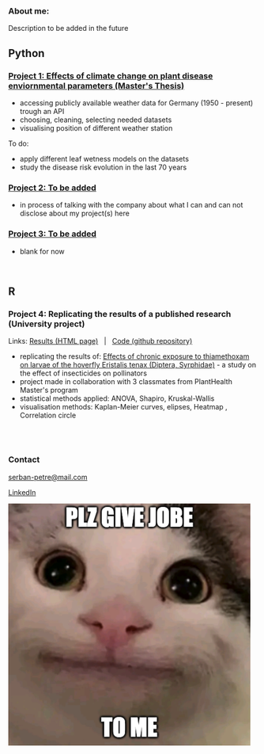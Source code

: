 ### About me:
Description to be added in the future



## Python

### [Project 1: Effects of climate change on plant disease enviornmental parameters (Master's Thesis)](https://github.com/serbanradulescu/master_thesis/blob/main/project.ipynb)

* accessing publicly available weather data for Germany (1950 - present) trough an API
* choosing, cleaning, selecting needed datasets
* visualising position of different weather station

To do:
* apply different leaf wetness models on the datasets
* study the disease risk evolution in the last 70 years

### [Project 2: To be added](www.notyet.com)
* in process of talking with the company about what I can and can not disclose about my project(s) here

### [Project 3: To be added](www.notyet.com)
* blank for now

<br />

## R

### Project 4: Replicating the results of a published research (University project) 
Links: [Results (HTML page)](https://htmlpreview.github.io/?https://github.com/serbanradulescu/dataproject/blob/main/Final-results.html) &nbsp; | &nbsp;  [Code (github repository)](https://github.com/serbanradulescu/dataproject)

* replicating the results of: [Effects of chronic exposure to thiamethoxam on larvae of the hoverfly Eristalis tenax (Diptera, Syrphidae)](https://peerj.com/articles/4258/) - a study on the effect of insecticides on pollinators
* project made in collaboration with 3 classmates from PlantHealth Master's program
* statistical methods applied: ANOVA, Shapiro, Kruskal-Wallis
* visualisation methods: Kaplan-Meier curves, elipses, Heatmap , Correlation circle
[](images/Kaplan-Meier%20curves.png)

<br />
<br />

### Contact

serban-petre@mail.com
 
[LinkedIn](https://www.linkedin.com/in/serban-petre-radulescu-6b50121a2/)

![](images/Screenshot%202022-05-27%20at%2014.09.58.png)
